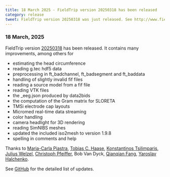```yaml
---
title: 18 March 2025 - FieldTrip version 20250318 has been released
category: release
tweet: FieldTrip version 20250318 was just released. See http://www.fieldtriptoolbox.org/#18-march-2025
---
```


### 18 March, 2025

FieldTrip version [20250318](http://github.com/fieldtrip/fieldtrip/releases/tag/20250318) has been released. It contains many improvements, among others for

- estimating the head circumference
- reading g.tec hdf5 data
- preprocessing in ft_badchannel, ft_badsegment and ft_baddata
- handling of slightly invalid fif files
- reading a source model from a fif file
- reading VTK files
- the _eeg.json produced by data2bids
- the computation of the Gram matrix for SLORETA
- TMSi electrode cap layouts
- Micromed real-time data streaming
- color handling
- camera headlight for 3D rendering
- reading SimNIBS meshes
- updated the included iso2mesh to version 1.9.8
- spelling in comments and help

Thanks to [Maria-Carla Piastra](https://github.com/mcpiastra), [Tobias C. Haase](https://github.com/tchaase), [Konstantinos Tsilimparis](https://github.com/contsili), [Julius Welzel](https://github.com/JuliusWelzel), [Christoph Pfeiffer](https://github.com/chrisNatMEG), Bob Van Dyck, [Qianqian Fang](fangq), [Yaroslav Halchenko](https://github.com/yarikoptic).

See [GitHub](https://github.com/fieldtrip/fieldtrip/compare/20241025...20250318) for the detailed list of updates.

